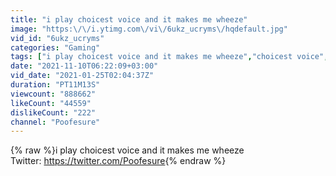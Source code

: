 ```yaml
---
title: "i play choicest voice and it makes me wheeze"
image: "https:\/\/i.ytimg.com\/vi\/6ukz_ucryms\/hqdefault.jpg"
vid_id: "6ukz_ucryms"
categories: "Gaming"
tags: ["i play choicest voice and it makes me wheeze","choicest voice","mario party island tour"]
date: "2021-11-10T06:22:09+03:00"
vid_date: "2021-01-25T02:04:37Z"
duration: "PT11M13S"
viewcount: "888662"
likeCount: "44559"
dislikeCount: "222"
channel: "Poofesure"
---
```

{% raw %}i play choicest voice and it makes me wheeze<br />Twitter: <a rel="nofollow" target="blank" href="https://twitter.com/Poofesure">https://twitter.com/Poofesure</a>{% endraw %}
